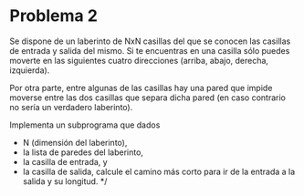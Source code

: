 # Problema 2
Se dispone de un laberinto de NxN  casillas del que se conocen las casillas de entrada y 
salida del mismo. 
Si te encuentras en una casilla sólo puedes moverte en las siguientes cuatro direcciones 
(arriba, abajo, derecha, izquierda). 

Por otra parte, entre algunas de las casillas hay una pared que impide moverse entre las 
dos casillas que separa dicha pared (en caso contrario  no sería un verdadero laberinto). 

Implementa un subprograma que dados 
- N (dimensión del laberinto),
- la lista de paredes del laberinto, 
- la casilla de entrada, y 
- la casilla de salida, 
calcule el camino más corto para ir de la entrada a la salida y su longitud. 
*/

